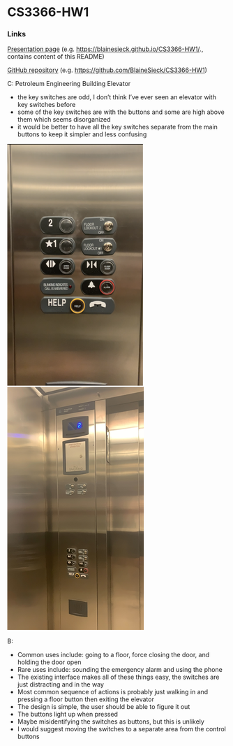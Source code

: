 # CS3366-HW1

### Links
[Presentation page](https://blainesieck.github.io/CS3366-HW1/.) (e.g. https://blainesieck.github.io/CS3366-HW1/., contains content of this README)

[GitHub repository](https://github.com/BlaineSieck/CS3366-HW1) (e.g. https://github.com/BlaineSieck/CS3366-HW1)

C:
Petroleum Engineering Building Elevator
- the key switches are odd, I don’t think I’ve ever seen an elevator with key switches before
- some of the key switches are with the buttons and some are high above them which seems disorganized
- it would be better to have all the key switches separate from the main buttons to keep it simpler and less confusing

![](panel.png)
![](entire%20elevator.png)

B:
- Common uses include: going to a floor, force closing the door, and holding the door open
- Rare uses include: sounding the emergency alarm and using the phone
- The existing interface makes all of these things easy, the switches are just distracting and in the way
- Most common sequence of actions is probably just walking in and pressing a floor button then exiting the elevator
- The design is simple, the user should be able to figure it out
- The buttons light up when pressed
- Maybe misidentifying the switches as buttons, but this is unlikely
- I would suggest moving the switches to a separate area from the control buttons
